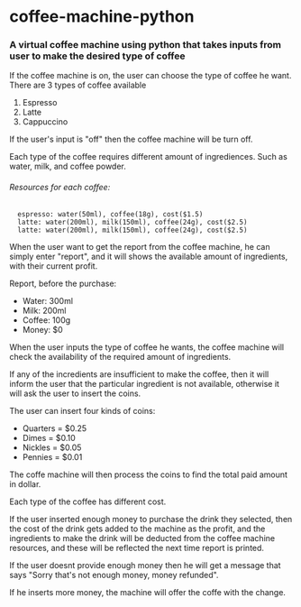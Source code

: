 # coffee-machine-python

### A virtual coffee machine using python that takes inputs from user to make the desired type of coffee
If the coffee machine is on, the user can choose the type of coffee he want. There are 3 types of coffee available

1. Espresso
2. Latte
3. Cappuccino

If the user's input is "off" then the coffee machine will be turn off.

Each type of the coffee requires different amount of ingrediences. Such as water, milk, and coffee powder. 
###### Resources for each coffee:
      espresso: water(50ml), coffee(18g), cost($1.5)
      latte: water(200ml), milk(150ml), coffee(24g), cost($2.5)
      latte: water(200ml), milk(150ml), coffee(24g), cost($2.5)
      
When the user want to get the report from the coffee machine, he can simply enter "report", and it will shows the available amount of ingredients, with their current profit.

Report, before the purchase:
* Water: 300ml
* Milk: 200ml
* Coffee: 100g
* Money: $0

When the user inputs the type of coffee he wants, the coffee machine will check the availability of the required amount of ingredients.

If any of the incredients are insufficient to make the coffee, then it will inform the user that the particular ingredient is not available, otherwise it will ask the user to insert the coins. 

The user can insert four kinds of coins:

* Quarters = $0.25
* Dimes = $0.10
* Nickles = $0.05
* Pennies = $0.01

The coffe machine will then process the coins to find the total paid amount in dollar.

Each type of the coffee has different cost. 

If the user inserted enough money to purchase the drink they selected, then the cost of the drink gets added to the machine as the profit, and the ingredients to make the drink will be deducted from the coffee machine resources, and these will be reflected the next time report is printed.

If the user doesnt provide enough money then he will get a message that says "Sorry that's not enough money, money refunded".
 
If he inserts more money, the machine will offer the coffe with the change. 


  
